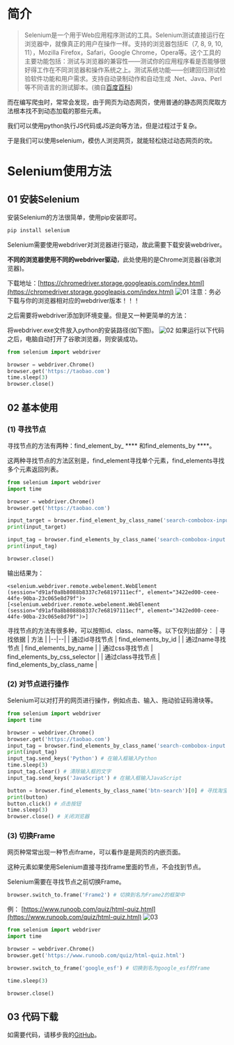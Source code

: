 ﻿# 简介

> Selenium是一个用于Web应用程序测试的工具。Selenium测试直接运行在浏览器中，就像真正的用户在操作一样。支持的浏览器包括IE（7, 8, 9, 10, 11），Mozilla Firefox，Safari，Google Chrome，Opera等。这个工具的主要功能包括：测试与浏览器的兼容性——测试你的应用程序看是否能够很好得工作在不同浏览器和操作系统之上。测试系统功能——创建回归测试检验软件功能和用户需求。支持自动录制动作和自动生成 .Net、Java、Perl等不同语言的测试脚本。(摘自[百度百科](https://baike.baidu.com/item/Selenium/18266?fr=aladdin))

而在编写爬虫时，常常会发现，由于网页为动态网页，使用普通的静态网页爬取方法根本找不到动态加载的那些元素。

我们可以使用python执行JS代码或JS逆向等方法，但是过程过于复杂。

于是我们可以使用selenium，模仿人浏览网页，就能轻松绕过动态网页的坎。

# Selenium使用方法
## 01 安装Selenium
安装Selenium的方法很简单，使用pip安装即可。

```python
pip install selenium
```
Selenium需要使用webdriver对浏览器进行驱动，故此需要下载安装webdriver。

**不同的浏览器使用不同的webdriver驱动**，此处使用的是Chrome浏览器(谷歌浏览器)。

下载地址：[https://chromedriver.storage.googleapis.com/index.html](https://chromedriver.storage.googleapis.com/index.html)
![01](https://img-blog.csdnimg.cn/20200722224800677.png?x-oss-process=image/watermark,type_ZmFuZ3poZW5naGVpdGk,shadow_10,text_aHR0cHM6Ly9ibG9nLmNzZG4ubmV0L3dlaXhpbl80NDMzODc4MA==,size_16,color_FFFFFF,t_70)
注意：务必下载与你的浏览器相对应的webdriver版本！！！

之后需要将webdriver添加到环境变量。但是又一种更简单的方法：

将webdriver.exe文件放入python的安装路径(如下图)。
![02](https://img-blog.csdnimg.cn/20200722225436215.png?x-oss-process=image/watermark,type_ZmFuZ3poZW5naGVpdGk,shadow_10,text_aHR0cHM6Ly9ibG9nLmNzZG4ubmV0L3dlaXhpbl80NDMzODc4MA==,size_16,color_FFFFFF,t_70)
如果运行以下代码之后，电脑自动打开了谷歌浏览器，则安装成功。

```python
from selenium import webdriver

browser = webdriver.Chrome()
browser.get('https://taobao.com')
time.sleep(3)
browser.close()
```
## 02 基本使用
### (1) 寻找节点
寻找节点的方法有两种：find_element_by_ **** 和find_elements_by ****。

这两种寻找节点的方法区别是，find_element寻找单个元素，find_elements寻找多个元素返回列表。

```python
from selenium import webdriver
import time

browser = webdriver.Chrome()
browser.get('https://taobao.com')

input_target = browser.find_element_by_class_name('search-combobox-input')
print(input_target)

input_tag = browser.find_elements_by_class_name('search-combobox-input')
print(input_tag)

browser.close()
```
输出结果为：

```
<selenium.webdriver.remote.webelement.WebElement (session="d91af0a8b8088b8337c7e68197111ecf", element="3422ed00-ceee-44fe-90ba-23c065e8d79f")>
[<selenium.webdriver.remote.webelement.WebElement (session="d91af0a8b8088b8337c7e68197111ecf", element="3422ed00-ceee-44fe-90ba-23c065e8d79f")>]
```
寻找节点的方法有很多种，可以按照id、class、name等。以下仅列出部分：
| 寻找依据 | 方法 |
|--|--|
| 通过id寻找节点 | find_elements_by_id |
| 通过name寻找节点 | find_elements_by_name |
| 通过css寻找节点 | find_elements_by_css_selector |
| 通过class寻找节点 | find_elements_by_class_name |
### (2) 对节点进行操作
Selenium可以对打开的网页进行操作，例如点击、输入、拖动验证码滑块等。

```python
from selenium import webdriver
import time

browser = webdriver.Chrome()
browser.get('https://taobao.com')
input_tag = browser.find_elements_by_class_name('search-combobox-input')[0] # 寻找到淘宝输入框
print(input_tag)
input_tag.send_keys('Python') # 在输入框输入Python
time.sleep(3)
input_tag.clear() # 清除输入框的文字
input_tag.send_keys('JavaScript') # 在输入框输入JavaScript

button = browser.find_elements_by_class_name('btn-search')[0] # 寻找淘宝的搜索按钮
print(button)
button.click() # 点击按钮
time.sleep(3)
browser.close() # 关闭浏览器
```
### (3) 切换Frame
网页种常常出现一种节点iframe，可以看作是是网页的内嵌页面。

这种元素如果使用Selenium直接寻找iframe里面的节点，不会找到节点。

Selenium需要在寻找节点之前切换Frame。

```python
browser.switch_to.frame('Frame2') # 切换到名为Frame2的框架中
```

例：
[https://www.runoob.com/quiz/html-quiz.html](https://www.runoob.com/quiz/html-quiz.html)
![03](https://img-blog.csdnimg.cn/20200722232754213.png)


```python
from selenium import webdriver
import time

browser = webdriver.Chrome()
browser.get('https://www.runoob.com/quiz/html-quiz.html')

browser.switch_to_frame('google_esf') # 切换到名为google_esf的frame

time.sleep(3)

browser.close()
```
## 03 代码下载
如需要代码，请移步我的[GitHub](https://github.com/12218/Crawler_course/tree/master/Day06)。
